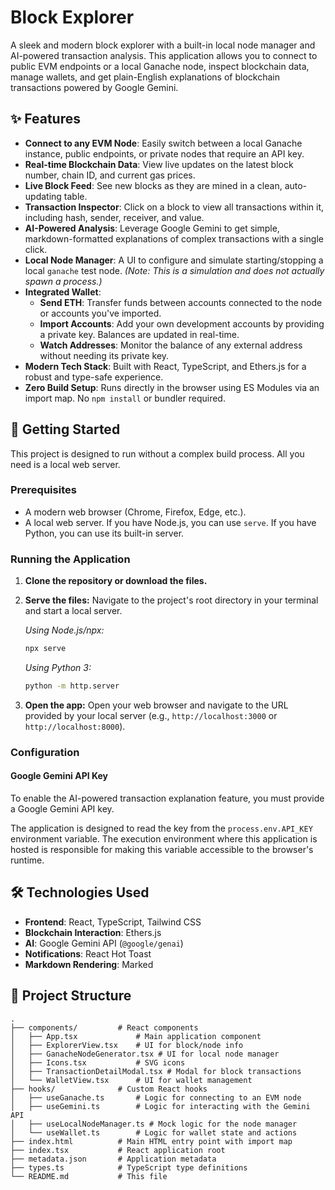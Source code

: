 # Block Explorer

A sleek and modern block explorer with a built-in local node manager and AI-powered transaction analysis. This application allows you to connect to public EVM endpoints or a local Ganache node, inspect blockchain data, manage wallets, and get plain-English explanations of blockchain transactions powered by Google Gemini.

## ✨ Features

-   **Connect to any EVM Node**: Easily switch between a local Ganache instance, public endpoints, or private nodes that require an API key.
-   **Real-time Blockchain Data**: View live updates on the latest block number, chain ID, and current gas prices.
-   **Live Block Feed**: See new blocks as they are mined in a clean, auto-updating table.
-   **Transaction Inspector**: Click on a block to view all transactions within it, including hash, sender, receiver, and value.
-   **AI-Powered Analysis**: Leverage Google Gemini to get simple, markdown-formatted explanations of complex transactions with a single click.
-   **Local Node Manager**: A UI to configure and simulate starting/stopping a local `ganache` test node. *(Note: This is a simulation and does not actually spawn a process.)*
-   **Integrated Wallet**:
    -   **Send ETH**: Transfer funds between accounts connected to the node or accounts you've imported.
    -   **Import Accounts**: Add your own development accounts by providing a private key. Balances are updated in real-time.
    -   **Watch Addresses**: Monitor the balance of any external address without needing its private key.
-   **Modern Tech Stack**: Built with React, TypeScript, and Ethers.js for a robust and type-safe experience.
-   **Zero Build Setup**: Runs directly in the browser using ES Modules via an import map. No `npm install` or bundler required.

## 🚀 Getting Started

This project is designed to run without a complex build process. All you need is a local web server.

### Prerequisites

-   A modern web browser (Chrome, Firefox, Edge, etc.).
-   A local web server. If you have Node.js, you can use `serve`. If you have Python, you can use its built-in server.

### Running the Application

1.  **Clone the repository or download the files.**

2.  **Serve the files:**
    Navigate to the project's root directory in your terminal and start a local server.

    *Using Node.js/npx:*
    ```bash
    npx serve
    ```

    *Using Python 3:*
    ```bash
    python -m http.server
    ```

3.  **Open the app:**
    Open your web browser and navigate to the URL provided by your local server (e.g., `http://localhost:3000` or `http://localhost:8000`).

### Configuration

#### Google Gemini API Key

To enable the AI-powered transaction explanation feature, you must provide a Google Gemini API key.

The application is designed to read the key from the `process.env.API_KEY` environment variable. The execution environment where this application is hosted is responsible for making this variable accessible to the browser's runtime.

## 🛠️ Technologies Used

-   **Frontend**: React, TypeScript, Tailwind CSS
-   **Blockchain Interaction**: Ethers.js
-   **AI**: Google Gemini API (`@google/genai`)
-   **Notifications**: React Hot Toast
-   **Markdown Rendering**: Marked

## 📂 Project Structure

```
.
├── components/         # React components
│   ├── App.tsx             # Main application component
│   ├── ExplorerView.tsx    # UI for block/node info
│   ├── GanacheNodeGenerator.tsx # UI for local node manager
│   ├── Icons.tsx           # SVG icons
│   ├── TransactionDetailModal.tsx # Modal for block transactions
│   └── WalletView.tsx      # UI for wallet management
├── hooks/              # Custom React hooks
│   ├── useGanache.ts       # Logic for connecting to an EVM node
│   ├── useGemini.ts        # Logic for interacting with the Gemini API
│   ├── useLocalNodeManager.ts # Mock logic for the node manager
│   └── useWallet.ts        # Logic for wallet state and actions
├── index.html          # Main HTML entry point with import map
├── index.tsx           # React application root
├── metadata.json       # Application metadata
├── types.ts            # TypeScript type definitions
└── README.md           # This file
```